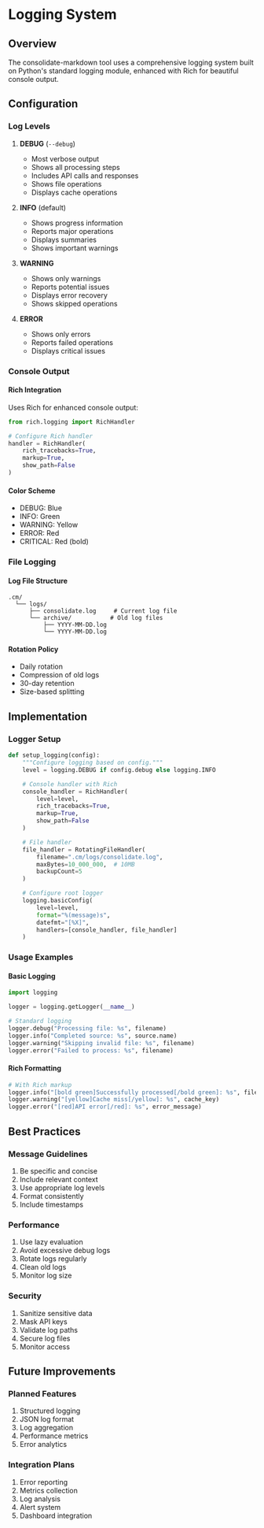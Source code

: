 # Logging System

## Overview

The consolidate-markdown tool uses a comprehensive logging system built on Python's standard logging module, enhanced with Rich for beautiful console output.

## Configuration

### Log Levels

1. **DEBUG** (`--debug`)
   - Most verbose output
   - Shows all processing steps
   - Includes API calls and responses
   - Shows file operations
   - Displays cache operations

2. **INFO** (default)
   - Shows progress information
   - Reports major operations
   - Displays summaries
   - Shows important warnings

3. **WARNING**
   - Shows only warnings
   - Reports potential issues
   - Displays error recovery
   - Shows skipped operations

4. **ERROR**
   - Shows only errors
   - Reports failed operations
   - Displays critical issues

### Console Output

#### Rich Integration
Uses Rich for enhanced console output:
```python
from rich.logging import RichHandler

# Configure Rich handler
handler = RichHandler(
    rich_tracebacks=True,
    markup=True,
    show_path=False
)
```

#### Color Scheme
- DEBUG: Blue
- INFO: Green
- WARNING: Yellow
- ERROR: Red
- CRITICAL: Red (bold)

### File Logging

#### Log File Structure
```
.cm/
  └── logs/
      ├── consolidate.log     # Current log file
      └── archive/           # Old log files
          ├── YYYY-MM-DD.log
          └── YYYY-MM-DD.log
```

#### Rotation Policy
- Daily rotation
- Compression of old logs
- 30-day retention
- Size-based splitting

## Implementation

### Logger Setup
```python
def setup_logging(config):
    """Configure logging based on config."""
    level = logging.DEBUG if config.debug else logging.INFO

    # Console handler with Rich
    console_handler = RichHandler(
        level=level,
        rich_tracebacks=True,
        markup=True,
        show_path=False
    )

    # File handler
    file_handler = RotatingFileHandler(
        filename=".cm/logs/consolidate.log",
        maxBytes=10_000_000,  # 10MB
        backupCount=5
    )

    # Configure root logger
    logging.basicConfig(
        level=level,
        format="%(message)s",
        datefmt="[%X]",
        handlers=[console_handler, file_handler]
    )
```

### Usage Examples

#### Basic Logging
```python
import logging

logger = logging.getLogger(__name__)

# Standard logging
logger.debug("Processing file: %s", filename)
logger.info("Completed source: %s", source.name)
logger.warning("Skipping invalid file: %s", filename)
logger.error("Failed to process: %s", filename)
```

#### Rich Formatting
```python
# With Rich markup
logger.info("[bold green]Successfully processed[/bold green]: %s", filename)
logger.warning("[yellow]Cache miss[/yellow]: %s", cache_key)
logger.error("[red]API error[/red]: %s", error_message)
```

## Best Practices

### Message Guidelines
1. Be specific and concise
2. Include relevant context
3. Use appropriate log levels
4. Format consistently
5. Include timestamps

### Performance
1. Use lazy evaluation
2. Avoid excessive debug logs
3. Rotate logs regularly
4. Clean old logs
5. Monitor log size

### Security
1. Sanitize sensitive data
2. Mask API keys
3. Validate log paths
4. Secure log files
5. Monitor access

## Future Improvements

### Planned Features
1. Structured logging
2. JSON log format
3. Log aggregation
4. Performance metrics
5. Error analytics

### Integration Plans
1. Error reporting
2. Metrics collection
3. Log analysis
4. Alert system
5. Dashboard integration
